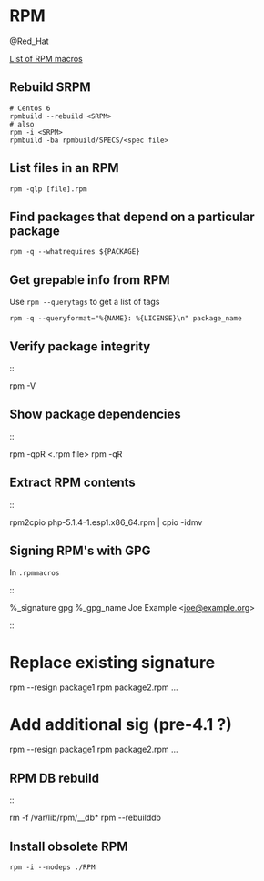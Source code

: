 # RPM
@Red_Hat

[List of RPM macros](http://www.zarb.org/~jasonc/macros.php)

Rebuild SRPM
------------

	# Centos 6
	rpmbuild --rebuild <SRPM>
	# also
	rpm -i <SRPM>
	rpmbuild -ba rpmbuild/SPECS/<spec file>


List files in an RPM
--------------------
	rpm -qlp [file].rpm


Find packages that depend on a particular package
-------------------------------------------------

	rpm -q --whatrequires ${PACKAGE}

Get grepable info from RPM
--------------------------

Use ``rpm --querytags`` to get a list of tags

	rpm -q --queryformat="%{NAME}: %{LICENSE}\n" package_name


Verify package integrity
------------------------

::

 rpm -V <package>

Show package dependencies
-------------------------

::

 rpm -qpR <.rpm file>
 rpm -qR <package name>

Extract RPM contents
--------------------

::

 rpm2cpio php-5.1.4-1.esp1.x86_64.rpm | cpio -idmv

Signing RPM's with GPG
----------------------

In `.rpmmacros`

::

 %_signature gpg
 %_gpg_name Joe Example <[joe@example.org](mailto:joe@example.org)>

::

 # Replace existing signature
 rpm --resign package1.rpm package2.rpm ...
 # Add additional sig (pre-4.1 ?)
 rpm --resign package1.rpm package2.rpm ...

RPM DB rebuild
--------------

::

 rm -f /var/lib/rpm/__db*
 rpm --rebuilddb

Install obsolete RPM
--------------------
	rpm -i --nodeps ./RPM

